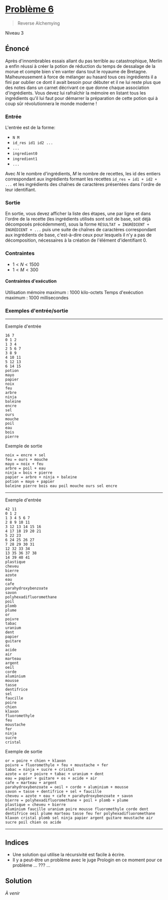 # [Problème 6](https://prologin.org/train/2013/semifinal/reverse_alchemying)
> Reverse Alchemying

Niveau 3

## Énoncé

Après d'innombrables essais allant du pas terrible au catastrophique, Merlin a enfin réussi à créer la potion de réduction du temps de dessalage de la morue et compte bien s'en vanter dans tout le royaume de Bretagne. Malheureusement à force de mélanger au hasard tous ces ingrédients il a fini par oublier ce dont il avait besoin pour débuter et il ne lui reste plus que des notes dans un carnet décrivant ce que donne chaque association d'ingrédients. Vous devez lui rafraîchir la mémoire en listant tous les ingrédients qu'il lui faut pour démarrer la préparation de cette potion qui à coup sûr révolutionnera le monde moderne !

### Entrée

L'entrée est de la forme:

+ `N M`
+ `id_res id1 id2 ...`
+ `...`
+ `ingredient0`
+ `ingredient1`
+ `...`

Avec $N$ le nombre d'ingrédients, $M$ le nombre de recettes, les id des entiers correspondant aux ingrédients formant les recettes `id_res = id1 + id2 + ...` et les ingrédients des chaînes de caractères présentées dans l'ordre de leur identifiant.

### Sortie

En sortie, vous devez afficher la liste des étapes, une par ligne et dans l'ordre de la recette (les ingrédients utilisés sont soit de base, soit déjà décomposés précédemment), sous la forme `RÉSULTAT = INGRÉDIENT + INGRÉDIENT + ...` puis une suite de chaînes de caractères correspondant aux ingrédients de base, c'est-à-dire ceux pour lesquels il n'y a pas de décomposition, nécessaires à la création de l'élément d'identifiant 0.

### Contraintes

+ $1 < N < 1500$
+ $1 < M < 300$


#### Contraintes d'exécution

Utilisation mémoire maximum : 1000 kilo-octets
Temps d'exécution maximum : 1000 millisecondes

### Exemples d'entrée/sortie

---

Exemple d'entrée

    16 7
    0 1 2
    1 3 4
    2 5 6 7
    3 8 9
    4 10 11
    5 12 13
    6 14 15
    potion
    mayo
    papier
    noix
    feu
    arbre
    ninja
    baleine
    encre
    sel
    ours
    mouche
    poil
    eau
    bois
    pierre

Exemple de sortie

    noix = encre + sel
    feu = ours + mouche
    mayo = noix + feu
    arbre = poil + eau
    ninja = bois + pierre
    papier = arbre + ninja + baleine
    potion = mayo + papier
    baleine pierre bois eau poil mouche ours sel encre 

---

Exemple d'entrée

    42 11
    0 1 2
    1 3 4 5 6 7
    2 8 9 10 11
    3 12 13 14 15 16
    4 17 18 19 20 21
    5 22 23
    6 24 25 26 27
    7 28 29 30 31
    12 32 33 34
    13 35 36 37 38
    14 39 40 41
    plastique
    cheveu
    bierre
    azote
    eau
    cafe
    parahydroxybenzoate
    savon
    polyhexadifluoromethane
    poil
    plomb
    plume
    or
    poivre
    tabac
    uranium
    dent
    papier
    guitare
    os
    acide
    air
    marteau
    argent
    oeil
    corde
    aluminium
    mousse
    tasse
    dentifrice
    sel
    faucille
    poire
    chien
    klaxon
    fluoromethyle
    feu
    moustache
    fer
    ninja
    sucre
    cristal

Exemple de sortie

    or = poire + chien + klaxon
    poivre = fluoromethyle + feu + moustache + fer
    tabac = ninja + sucre + cristal
    azote = or + poivre + tabac + uranium + dent
    eau = papier + guitare + os + acide + air
    cafe = marteau + argent
    parahydroxybenzoate = oeil + corde + aluminium + mousse
    savon = tasse + dentifrice + sel + faucille
    cheveu = azote + eau + cafe + parahydroxybenzoate + savon
    bierre = polyhexadifluoromethane + poil + plomb + plume
    plastique = cheveu + bierre
    aluminium faucille uranium poire mousse fluoromethyle corde dent dentifrice oeil plume marteau tasse feu fer polyhexadifluoromethane klaxon cristal plomb sel ninja papier argent guitare moustache air sucre poil chien os acide

---

## Indices

+ Une solution qui utilise la récursivité est facile à écrire.
+ Il y a peut-être un problème avec le juge Prologin en ce moment pour ce problème ... ??? ...

## Solution

*À venir*